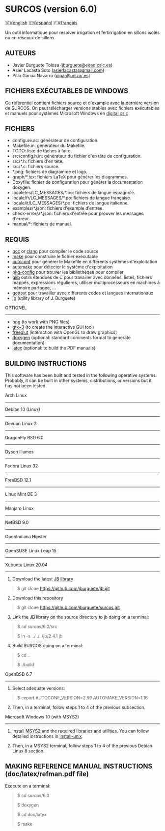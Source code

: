SURCOS (version 6.0)
====================

:gb:[english](README.md) :es:[español](README.es.md)
:fr:[français](README.fr.md)

Un outil informatique pour resolver irrigation et fertirrigation en sillons
isolés ou en réseaux de sillons.

AUTEURS
-------

* Javier Burguete Tolosa (jburguete@eead.csic.es)
* Asier Lacasta Soto (asierlacasta@gmail.com)
* Pilar García Navarro (pigar@unizar.es)

FICHIERS EXÉCUTABLES DE WINDOWS
-------------------------------

Ce référentiel contient fichiers source et d'example avec la dernière version de
SURCOS. On peut télécharger versions stables avec fichiers exécutables et
manuels pour systèmes Microsoft Windows en
[digital.csic](http://hdl.handle.net/10261/75830)

FICHIERS
--------

* configure.ac: générateur de configuration.
* Makefile.in: générateur du Makefile.
* TODO: liste de tâches à faire.
* src/config.h.in: générateur du fichier d'en tête de configuration.
* src/\*.h: fichiers d'en tête.
* src/\*.c: fichiers source.
* \*.png: fichiers de diagramme et logo.
* graph/\*.tex: fichiers LaTeX pour générer les diagrammes.
* Doxyfile: fichier de configuration pour générer la documentation doxygen.
* locale/es/LC\_MESSAGES/\*.po: fichiers de langue espagnole.
* locale/fr/LC\_MESSAGES/\*.po: fichiers de langue française.
* locale/it/LC\_MESSAGES/\*.po: fichiers de langue italienne.
* examples/\*.json: fichiers d'example d'entrée.
* check-errors/\*.json: fichiers d'entrée pour prouver les messages d'erreur.
* manual/\*: fichiers de manuel.

REQUIS
------

* [gcc](https://gcc.gnu.org) or [clang](http://clang.llvm.org) pour compiler le
  code source
* [make](http://www.gnu.org/software/make) pour construire le fichier exécutable
* [autoconf](http://www.gnu.org/software/autoconf) pour générer le Makefile en
  differents systèmes d'exploitation
* [automake](http://www.gnu.org/software/automake) pour détecter le système
  d'exploitation
* [pkg-config](http://www.freedesktop.org/wiki/Software/pkg-config) pour trouver
  les bibliothèqes pour compiler
* [glib](https://developer.gnome.org/glib) outils étendues de C pour travailler
  avec données, listes, fichiers mappés, expressions régulières, utiliser
  multiprocesseurs en machines à mémoire partagée, ...
* [gettext](http://www.gnu.org/software/gettext) pour travailler avec differents
  codes et langues internationaux
* [jb](https://github.com/jburguete/jb.git) (utility library of J. Burguete)

OPTIONEL
________

* [png](http://libpng.sourceforge.net) (to work with PNG files)
* [gtk+3](http://www.gtk.org) (to create the interactive GUI tool)
* [freeglut](http://freeglut.sourceforge.net) (interaction with OpenGL to draw 
  graphics)
* [doxygen](http://www.stack.nl/~dimitri/doxygen) (optional: standard comments
  format to generate documentation)
* [latex](https://www.latex-project.org/) (optional: to build the PDF manuals)

BUILDING INSTRUCTIONS
---------------------

This software has been built and tested in the following operative systems.
Probably, it can be built in other systems, distributions, or versions but it
has not been tested.

Arch Linux
__________
Debian 10 (Linux)
_________________
Devuan Linux 3
_________________
DragonFly BSD 6.0
___________________
Dyson Illumos
_____________
Fedora Linux 32
_______________
FreeBSD 12.1
____________
Linux Mint DE 3
_______________
Manjaro Linux
_____________
NetBSD 9.0
__________
OpenIndiana Hipster
___________________
OpenSUSE Linux Leap 15
______________________
Xubuntu Linux 20.04
__________________

1. Download the latest [JB library](https://github.com/jburguete/jb)
> $ git clone https://github.com/jburguete/jb.git

2. Download this repository
> $ git clone https://github.com/jburguete/surcos.git

3. Link the JB library on the source directory to jb doing on a terminal:
> $ cd surcos/6.0/src
>
> $ ln -s ../../../jb/2.4.1 jb

4. Build SURCOS doing on a terminal:
> $ cd ..
>
> $ ./build

OpenBSD 6.7
___________

1. Select adequate versions:
> $ export AUTOCONF_VERSION=2.69 AUTOMAKE_VERSION=1.16

2. Then, in a terminal, follow steps 1 to 4 of the previous subsection.

Microsoft Windows 10 (with MSYS2)
_________________________________

1. Install [MSYS2](http://sourceforge.net/projects/msys2) and the required
libraries and utilities. You can follow detailed instructions in
[install-unix](https://github.com/jburguete/install-unix/blob/master/tutorial.pdf)

2. Then, in a MSYS2 terminal, follow steps 1 to 4 of the previous Debian Linux
8 section.

MAKING REFERENCE MANUAL INSTRUCTIONS (doc/latex/refman.pdf file)
----------------------------------------------------------------

Execute on a terminal:
> $ cd surcos/6.0
>
> $ doxygen
>
> $ cd doc/latex
>
> $ make
